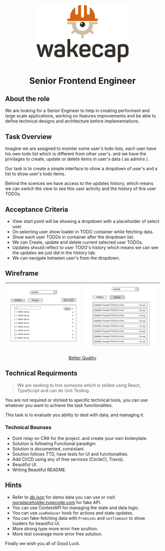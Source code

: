 <p align="center">
    <img width="300" src="images/logo.png"/>
    <h1 align="center">Senior Frontend Engineer</h1>
</p>

## About the role
We are looking for a Senior Engineer to help in creating performant and large scale applications, working on features improvements and be able to define technical designs and architecture before implementations.

## Task Overview

Imagine we are assigned to mointer some user's todo lists, each user have his own todo list which is different from other user's. and we have the privilages to create, update or delete items in user's data ( as admins ).

Our task is to create a simple interface to show a dropdown of user's and a list to show user's todo items.

Behind the scences we have access to the updates history, which means we can switch the view to see this user activity and the history of this user TODOs.

## Acceptance Criteria

- View start point will be showing a dropdown with a placeholder of select user.
- On selecting user show loader in TODO container while fetching data.
- Show each user TODOs in container after the dropdown list.
- We can Create, update and delete current selected user TODOs.
- Updates should reflect to user TODO's history which means we can see the updates we just did in the history tab.
- We can navigate between user's from the dropdown.

## Wireframe

|![TODO](./images/todos.png)|![History](./images/history.png)|
|--|--|
<p align="center"><a href="/images">Better Quality</a></p>


## Technical Requirments

> We are seeking to hire someone which is skilled using React, TypeScript and can do Unit Testing.

You are not required or sticked to specific technical tools, you can use whatever you want to achieve the task functionalties.

This task is to evaluate you ability to deal with data, and managing it.

### Technical Bounses

- Dont relay on CRA for the project. and create your own biolerplate.
- Solution is following Functional paradigm
- Solution is documented, consistant.
- Solution follows TTD, have tests for UI and functionalties.
- Add CI/CD using any of free services (CircleCI, Travis).
- Beautiful UI.
- Writing Beautiful README.

## Hints
- Refer to [db.json](/db.json) for demo data you can use or visit [jsonplaceholder.typecode.com](https://jsonplaceholder.typicode.com/) for fake API.
- You can use ContextAPI for managing the state and data logic.
- You can use `useReducer` hook for actions and state updates.
- You can fake-fetching data with `Promises` and `setTimeout` to show loaders for beautiful UI.
- More strong type more error free soultion.
- More test covarage more error free solution.

Finally we wish you all of Good Luck.
